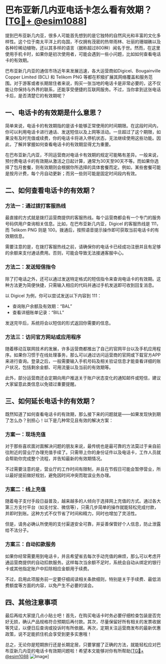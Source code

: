 # 巴布亚新几内亚电话卡怎么看有效期？[[TG💪+ @esim1088](https://t.me/s/esim1088)]

提到巴布亚新几内亚，很多人可能首先想到的是它独特的自然风光和丰富的文化多样性。这个位于南太平洋上的岛国，不仅拥有茂密的热带雨林、壮丽的珊瑚礁以及各种珍稀动植物，还以其多样的语言（据称超过800种）闻名于世。然而，在这里使用手机卡时，如果你是初次使用者，可能会遇到一些小问题，比如如何查看电话卡的有效期。

巴布亚新几内亚的通信市场近年来发展迅速，各大运营商如Digicel、Bougainville Copper Limited (BCL) 和 Telikom PNG 等都在积极扩展其网络覆盖和服务范围。对于游客或者长期居住者来说，购买一张当地的电话卡是非常必要的，这不仅能让你保持与外界的联系，还能享受便捷的互联网服务。不过，当你拿到这张电话卡后，是否清楚它的有效期呢？

## 一、电话卡的有效期是什么意思？

简单来说，电话卡的有效期指的是该卡能够正常使用的时间期限。在这段时间内，你可以利用电话卡进行通话、发送短信以及上网等活动。一旦超过了这个期限，如果没有及时充值或续费，你的电话卡将进入停机状态，无法继续使用这些功能。因此，了解并掌握如何查看电话卡的有效期显得尤为重要。

在巴布亚新几内亚，不同运营商对电话卡有效期的规定可能略有差异。一般来说，预付费电话卡的有效期从激活之日起计算，通常为30天至90天不等。而如果你选择了包月套餐，则有效期则会根据你所选择的具体套餐而定。例如，某些套餐可能是按月计费，每个月自动更新；而另一些则可能是固定时间段内有效。

## 二、如何查看电话卡的有效期？

### 方法一：通过拨打客服热线

最直接的方式就是拨打运营商提供的客服热线。每个运营商都会有一个专门的服务号码供用户查询相关信息。比如，在巴布亚新几内亚，Digicel 的客服热线是 111，而 Telikom PNG 则是 100。拨通后，按照语音提示操作即可获取当前电话卡的有效期信息。

需要注意的是，在拨打客服热线之前，请确保你的电话卡已经成功注册并且有足够的余额来支付通话费用。否则，可能会导致无法接通客服中心。

### 方法二：发送短信指令

除了打电话之外，还可以通过发送特定格式的短信指令来查询电话卡的有效期。这种方法更为简便快捷，只需输入相应的代码并通过手机发送即可收到回复消息。

以 Digicel 为例，你可以尝试发送以下内容到 111：
- 查询账户余额及有效期：“BAL”
- 查看详细账单记录：“BILL”

发送完毕后，系统将会以短信的形式返回你需要的信息。

### 方法三：访问官方网站或应用程序

随着移动互联网技术的发展，许多运营商都推出了自己的官网平台以及手机应用程序。如果你习惯于在线处理事务，那么可以通过访问运营商的官网或下载官方APP来进行查询。登录之后，一般需要输入手机号码及相关验证信息才能查看详细的账户状况，包括剩余金额、可用流量以及当前的有效期等。

此外，部分运营商还会定期向用户推送关于账户状态变化的通知邮件或短信，建议大家留意此类信息以免错过重要提醒。

## 三、如何延长电话卡的有效期？

既然知道了如何查看电话卡的有效期，那么接下来的问题就是——如果发现快到期了怎么办？别担心！以下是几种常见且有效的解决方案：

### 方案一：现场充值

对于那些喜欢面对面解决问题的朋友来说，最传统也是最可靠的方法莫过于亲自前往附近的营业厅办理充值手续了。只需带上你的身份证件以及电话卡，工作人员就会帮助你完成整个流程，并告知最新的有效期情况。

不过需要注意的是，营业厅的工作时间有限制，并且在节假日可能会暂停营业，所以最好提前做好规划，避免因时间冲突而耽误业务办理。

### 方案二：线上充值

随着电子支付手段日益普及，越来越多的人倾向于选择网上充值的方式。通过各大第三方支付平台（如支付宝、微信等），只需几步简单的操作就能轻松完成付款，并即时到账。这种方式不仅节省了时间和精力，同时也增加了灵活性。

但是，请务必确认所使用的支付渠道安全可靠，并妥善保管好个人信息，防止泄露给不法分子。

### 方案三：自动扣款服务

如果你经常需要用到电话卡，并且希望省去每次手动充值的麻烦，那么可以考虑开通运营商提供的自动扣款服务。这样每次当余额不足时，系统会自动从绑定的银行卡或其他指定账户中扣除相应金额用于续费。

不过，启用此项服务前一定要仔细阅读相关条款细则，特别是关于手续费、最低消费额度等方面的内容，以免产生不必要的误会。

## 四、其他注意事项

最后再给大家提几点小贴士吧！首先，在购买电话卡时务必要仔细检查包装是否完好无损，确认产品规格符合预期后再付款。其次，尽量保留好所有相关的发票收据等凭证，以便日后查询或投诉时有所依据。再次，定期关注运营商发布的最新优惠政策，说不定能抓住机会享受到更多实惠哦！

总之，无论你是短期旅行还是长期定居，只要掌握了正确的方法，就能轻松应对巴布亚新几内亚的电话卡有效期问题啦！希望本文能够对你有所帮助[[TG💪+ @esim1088](https://t.me/s/esim1088) ![Image](https://i.postimg.cc/4NQfJmqS/Snipaste-2025-05-13-00-14-12.png)]